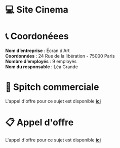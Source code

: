 # 💻 Site Cinema 

# 📞 Coordonéees 

**Nom d’entreprise** : Écran d'Art
<br>
**Coordonnées** : 24 Rue de la libération - 75000 Paris
<br>
**Nombre d’employés** : 9 employés
<br>
**Nom du responsable** : Léa Grande

# 📃 Spitch commerciale 

L'appel d'offre pour ce sujet est disponible **[ici](spitch-commercial.md)**

# 📋 Appel d'offre 

L'appel d'offre pour ce sujet est disponible **[ici](appel-offre.md)**